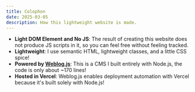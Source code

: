 ```yaml
---
title: Colophon
date: 2025-03-05
description: How this lightweight website is made.
---
```


- **Light DOM Element and No JS**: The result of creating this website does not produce JS scripts in it, so you can feel free without feeling tracked.
- **Lightweight**: I use semantic HTML, lightweight classes, and a little CSS spice!
- **Powered by [Weblog.js](https://github.com/w3teal/weblog.js)**: This is a CMS I built entirely with Node.js, the code is only about ~170 lines!
- **Hosted in Vercel**: Weblog.js enables deployment automation with Vercel because it's built solely with Node.js!